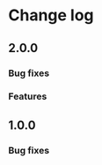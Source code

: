 # Change log

## 2.0.0

### Bug fixes

### Features

## 1.0.0

### Bug fixes

<!-- markdownlint-configure-file {
  "MD024": {
    "allow_different_nesting": true
  }
} -->
